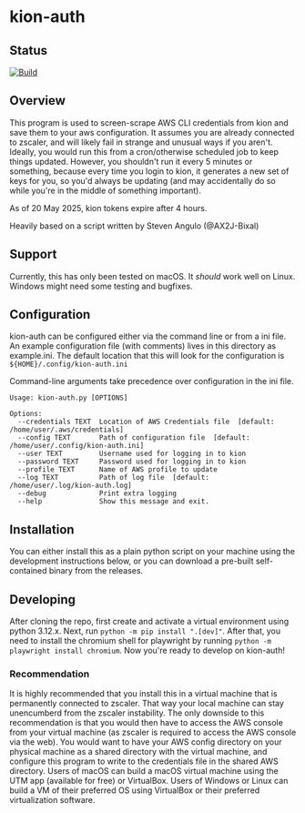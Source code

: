 # kion-auth

## Status

[![Build](https://github.com/hmrd-forpeople/kion-auth/actions/workflows/build.yml/badge.svg)](https://github.com/hmrd-forpeople/kion-auth/actions/workflows/build.yml)

## Overview

This program is used to screen-scrape AWS CLI credentials from kion and save them to your aws configuration. It assumes you are already connected to zscaler, and will likely fail in strange and unusual ways if you aren't. Ideally, you would run this from a cron/otherwise scheduled job to keep things updated. However, you shouldn't run it every 5 minutes or something, because every time you login to kion, it generates a new set of keys for you, so you'd always be updating (and may accidentally do so while you're in the middle of something important).

As of 20 May 2025, kion tokens expire after 4 hours.

Heavily based on a script written by Steven Angulo (@AX2J-Bixal)

## Support

Currently, this has only been tested on macOS. It _should_ work well on Linux. Windows might need some testing and bugfixes.

## Configuration

kion-auth can be configured either via the command line or from a ini file. An example configuration file (with comments) lives in this directory as example.ini. The default location that this will look for the configuration is `${HOME}/.config/kion-auth.ini`

Command-line arguments take precedence over configuration in the ini file.

```
Usage: kion-auth.py [OPTIONS]

Options:
  --credentials TEXT  Location of AWS Credentials file  [default: /home/user/.aws/credentials]
  --config TEXT       Path of configuration file  [default: /home/user/.config/kion-auth.ini]
  --user TEXT         Username used for logging in to kion
  --password TEXT     Password used for logging in to kion
  --profile TEXT      Name of AWS profile to update
  --log TEXT          Path of log file  [default: /home/user/.log/kion-auth.log]
  --debug             Print extra logging
  --help              Show this message and exit.
  ```

## Installation

You can either install this as a plain python script on your machine using the development instructions below, or you can download a pre-built self-contained binary from the releases.

## Developing

After cloning the repo, first create and activate a virtual environment using python 3.12.x. Next, run `python -m pip install ".[dev]"`. After that, you need to install the chromium shell for playwright by running `python -m playwright install chromium`. Now you're ready to develop on kion-auth!

### Recommendation

It is highly recommended that you install this in a virtual machine that is permanently connected to zscaler. That way your local machine can stay unencumberd from the zscaler instability. The only downside to this recommendation is that you would then have to access the AWS console from your virtual machine (as zscaler is required to access the AWS console via the web). You would want to have your AWS config directory on your physical machine as a shared directory with the virtual machine, and configure this program to write to the credentials file in the shared AWS directory. Users of macOS can build a macOS virtual machine using the UTM app (available for free) or VirtualBox. Users of Windows or Linux can build a VM of their preferred OS using VirtualBox or their preferred virtualization software.
